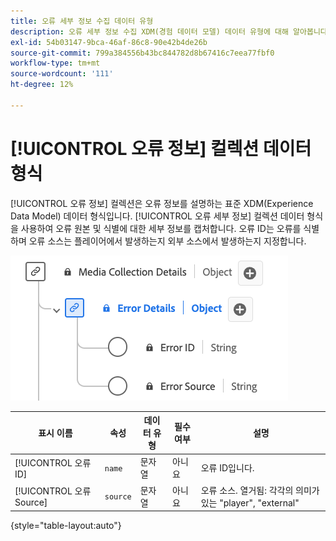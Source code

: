 ```yaml
---
title: 오류 세부 정보 수집 데이터 유형
description: 오류 세부 정보 수집 XDM(경험 데이터 모델) 데이터 유형에 대해 알아봅니다.
exl-id: 54b03147-9bca-46af-86c8-90e42b4de26b
source-git-commit: 799a384556b43bc844782d8b67416c7eea77fbf0
workflow-type: tm+mt
source-wordcount: '111'
ht-degree: 12%

---
```


# [!UICONTROL 오류 정보] 컬렉션 데이터 형식

[!UICONTROL 오류 정보] 컬렉션은 오류 정보를 설명하는 표준 XDM(Experience Data Model) 데이터 형식입니다. [!UICONTROL 오류 세부 정보] 컬렉션 데이터 형식을 사용하여 오류 원본 및 식별에 대한 세부 정보를 캡처합니다. 오류 ID는 오류를 식별하며 오류 소스는 플레이어에서 발생하는지 외부 소스에서 발생하는지 지정합니다.

![오류 정보 데이터 형식의 다이어그램입니다.](../images/data-types/error-details-collection.png)

| 표시 이름 | 속성 | 데이터 유형 | 필수 여부 | 설명 |
|----------------------------|--------------|-----------|----------|-----------------------------------------------|
| [!UICONTROL 오류 ID] | `name` | 문자열 | 아니요 | 오류 ID입니다. |
| [!UICONTROL 오류 Source] | `source` | 문자열 | 아니요 | 오류 소스. 열거됨: 각각의 의미가 있는 &quot;player&quot;, &quot;external&quot; |

{style="table-layout:auto"}
